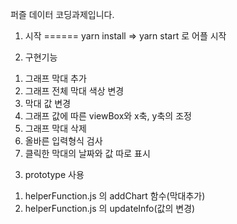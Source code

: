 퍼즐 데이터 코딩과제입니다.

1. 시작
======
 yarn install => yarn start 로 어플 시작
 
2. 구현기능
 1) 그래프 막대 추가
 2) 그래프 전체 막대 색상 변경
 3) 막대 값 변경
 4) 그래프 값에 따른 viewBox와 x축, y축의 조정
 5) 그래프 막대 삭제
 6) 올바른 입력형식 검사
 7) 클릭한 막대의 날짜와 값 따로 표시
 
3. prototype 사용 
 1) helperFunction.js 의 addChart 함수(막대추가)
 2) helperFunction.js 의 updateInfo(값의 변경)
